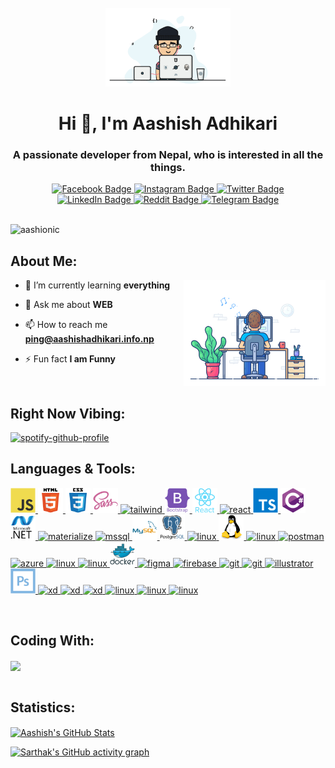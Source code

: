 <br>


<div id="header" align="center">
    <img src="head.gif" alt="" width="200">
    <h1 align="center">Hi 👋, I'm Aashish Adhikari</h1>
    <h3 align="center">A passionate  developer from Nepal, who is interested in all the things.</h3>
</div>

<div align="center" id="profile">
    <a href="https://facebook.com/aashionic">
        <img src="https://img.shields.io/badge/Facebook-blue?style=flat&logo=facebook&logoColor=white"
            alt="Facebook Badge" />
    </a>
    <a href="https://instagram.com/aashionic">
        <img src="https://img.shields.io/badge/Instagram-critical?style=flat&logo=instagram&logoColor=white"
            alt="Instagram Badge" />
    </a>
    <a href="https://twitter.com/aashionic">
        <img src="https://img.shields.io/badge/Twitter-blue?style=flat&logo=twitter&logoColor=white"
            alt="Twitter Badge" />
    </a>
</div>

<div align="center" id="profile">
    <a href="https://linkedin.com/in/aashionic">
        <img src="https://img.shields.io/badge/LinkedIn-blue?style=flat&logo=linkedin&logoColor=white"
            alt="LinkedIn Badge" />
    </a>
    <a href="https://www.reddit.com/user/aashishtechie">
        <img src="https://img.shields.io/badge/Reddit-critical?style=flat&logo=reddit&logoColor=white"
            alt="Reddit Badge" />
    </a>
    <a href="https://t.me/aashionic">
        <img src="https://img.shields.io/badge/Telegram-blue?style=flat&logo=telegram&logoColor=white"
            alt="Telegram Badge" />
    </a>
</div>
<br>




<p align="left"> <img src="https://komarev.com/ghpvc/?username=aaxi5h&label=Profile%20views&color=0eb48b&style=flat"
        alt="aashionic" /> </p>


<h2> About Me:</h2>
<img align="right" alt="aashish adhikari coding" width="45%" src="code.gif">



- 🌱 I’m currently learning **everything**

- 💬 Ask me about **WEB**

- 📫 How to reach me **ping@aashishadhikari.info.np**

- ⚡ Fun fact **I am Funny**




<br>
<h2>Right Now Vibing:</h2>

[![spotify-github-profile](https://spotify-github-profile.vercel.app/api/view?uid=5xo6jtcszusgd7hzmknyz7cm8&cover_image=true&theme=novatorem&bar_color_cover=false&bar_color=53b14f)](https://github.com/kittinan/spotify-github-profile)
<br>

<h2 align="left">Languages & Tools: </h2>
<p align="left">
    <a href="#" target="_blank" rel="noreferrer"> <img
            src="https://raw.githubusercontent.com/devicons/devicon/master/icons/javascript/javascript-original.svg"
            alt="javascript" width="40" /> </a>
    <a href="#" target="_blank" rel="noreferrer">
        <img src="https://raw.githubusercontent.com/devicons/devicon/master/icons/html5/html5-original-wordmark.svg"
            alt="html5" width="40" /> </a>
    <a href="#" target="_blank" rel="noreferrer"> <img
            src="https://raw.githubusercontent.com/devicons/devicon/master/icons/css3/css3-original-wordmark.svg"
            alt="css3" width="40" /> </a>
    <a href="#" target="_blank" rel="noreferrer">
        <img src="https://raw.githubusercontent.com/devicons/devicon/master/icons/sass/sass-original.svg" alt="sass"
            width="40" /> </a>
    <a href="#" target="_blank" rel="noreferrer"> <img
            src="https://www.vectorlogo.zone/logos/tailwindcss/tailwindcss-icon.svg" alt="tailwind" width="40" /> </a>
    <a href="#" target="_blank" rel="noreferrer"> <img
            src="https://raw.githubusercontent.com/devicons/devicon/master/icons/bootstrap/bootstrap-plain-wordmark.svg"
            alt="bootstrap" width="40" /> </a>
    <a href="#" target="_blank" rel="noreferrer"> <img
            src="https://raw.githubusercontent.com/devicons/devicon/master/icons/react/react-original-wordmark.svg"
            alt="react" width="40" /> </a>
    <a href="#" target="_blank" rel="noreferrer"> <img src="https://cdn.worldvectorlogo.com/logos/jquery-1.svg"
            alt="react" width="40" /> </a>
    <a href="#" target="_blank" rel="noreferrer"> <img
            src="https://raw.githubusercontent.com/devicons/devicon/master/icons/typescript/typescript-original.svg"
            alt="typescript" width="40" /> </a>
    <a href="#" target="_blank" rel="noreferrer"> <img
            src="https://raw.githubusercontent.com/devicons/devicon/master/icons/csharp/csharp-original.svg"
            alt="csharp" width="40" /> </a>
    <a href="#" target="_blank" rel="noreferrer"> <img
            src="https://raw.githubusercontent.com/devicons/devicon/master/icons/dot-net/dot-net-original-wordmark.svg"
            alt="dotnet" width="40" height="40" /> </a>
    <a href="#" target="_blank" rel="noreferrer"> <img
            src="https://raw.githubusercontent.com/prplx/svg-logos/5585531d45d294869c4eaab4d7cf2e9c167710a9/svg/materialize.svg"
            alt="materialize" width="40" /> </a>
    <a href="#" target="_blank" rel="noreferrer"> <img
            src="https://www.svgrepo.com/show/303229/microsoft-sql-server-logo.svg" alt="mssql" width="40" /> </a>
    <a href="#" target="_blank" rel="noreferrer"> <img
            src="https://raw.githubusercontent.com/devicons/devicon/master/icons/mysql/mysql-original-wordmark.svg"
            alt="mysql" width="40" /> </a>
    <a href="#" target="_blank" rel="noreferrer"> <img
            src="https://raw.githubusercontent.com/devicons/devicon/master/icons/postgresql/postgresql-original-wordmark.svg"
            alt="postgresql" width="40" /> </a>
    <a href="#" target="_blank" rel="noreferrer"> <img
            src="https://cdn.worldvectorlogo.com/logos/android-studio-logo.svg" alt="linux" width="40" /> </a>
    <a href="#" target="_blank" rel="noreferrer"> <img
            src="https://raw.githubusercontent.com/devicons/devicon/master/icons/linux/linux-original.svg" alt="linux"
            width="40" /> </a>
    <a href="#" target="_blank" rel="noreferrer"> <img src="https://cdn.worldvectorlogo.com/logos/cpanel.svg"
            alt="linux" width="40" /> </a>
    <a href="#" target="_blank" rel="noreferrer"> <img
            src="https://www.vectorlogo.zone/logos/getpostman/getpostman-icon.svg" alt="postman" width="40" /> </a>
    <a href="#" target="_blank" rel="noreferrer"> <img
            src="https://www.vectorlogo.zone/logos/microsoft_azure/microsoft_azure-icon.svg" alt="azure" width="40" />
    </a>
    <a href="#" target="_blank" rel="noreferrer"> <img src="https://cdn.worldvectorlogo.com/logos/slack-1.svg"
            alt="linux" width="40" /> </a>
    <a href="#" target="_blank" rel="noreferrer"> <img src="https://cdn.worldvectorlogo.com/logos/notion-logo-1.svg"
            alt="linux" width="40" /> </a>
    <a href="#" target="_blank" rel="noreferrer"> <img
            src="https://raw.githubusercontent.com/devicons/devicon/master/icons/docker/docker-original-wordmark.svg"
            alt="docker" width="40" /> </a>
    <a href="#" target="_blank" rel="noreferrer"> <img src="https://www.vectorlogo.zone/logos/figma/figma-icon.svg"
            alt="figma" width="40" /> </a>
    <a href="#" target="_blank" rel="noreferrer"> <img
            src="https://www.vectorlogo.zone/logos/firebase/firebase-icon.svg" alt="firebase" width="40" height="40" />
    </a>
    <a href="#" target="_blank" rel="noreferrer"> <img src="https://www.vectorlogo.zone/logos/git-scm/git-scm-icon.svg"
            alt="git" width="40" />
    </a>
    <a href="#" target="_blank" rel="noreferrer"> <img src="https://cdn.worldvectorlogo.com/logos/xampp.svg" alt="git"
            width="40" />
    </a>
    <a href="#" target="_blank" rel="noreferrer"> <img
            src="https://www.vectorlogo.zone/logos/adobe_illustrator/adobe_illustrator-icon.svg" alt="illustrator"
            width="40" /> </a>
    <a href="#" target="_blank" rel="noreferrer"> <img
            src="https://raw.githubusercontent.com/devicons/devicon/master/icons/photoshop/photoshop-line.svg"
            alt="photoshop" width="40" /> </a>
    <a href="#" target="_blank" rel="noreferrer"> <img src="https://cdn.worldvectorlogo.com/logos/adobe-xd.svg" alt="xd"
            width="40" /> </a>
    <a href="#" target="_blank" rel="noreferrer"> <img src="https://cdn.worldvectorlogo.com/logos/wordpress-blue.svg"
            alt="xd" width="40" /> </a>
    <a href="#" target="_blank" rel="noreferrer"> <img src="https://cdn.worldvectorlogo.com/logos/woocommerce-1.svg"
            alt="xd" width="40" /> </a>
    <a href="#" target="_blank" rel="noreferrer"> <img src="https://cdn.worldvectorlogo.com/logos/inkscape-logo-1.svg"
            alt="linux" width="40" /> </a>
    <a href="#" target="_blank" rel="noreferrer"> <img
            src="https://cdn.worldvectorlogo.com/logos/visual-studio-2013.svg" alt="linux" width="40" /> </a>
    <a href="#" target="_blank" rel="noreferrer"> <img
            src="https://upload.wikimedia.org/wikipedia/commons/9/9a/Visual_Studio_Code_1.35_icon.svg" alt="linux"
            width="40" /> </a>
</p>
<br>

<h2>
    </> Coding With: </h2>
<a href="https://github.com/anuraghazra/github-readme-stats">
    <img align="center"
        src="https://github-readme-stats.vercel.app/api/top-langs/?username=aaxi5h&theme=buefy&border_radius=10" /></a>
<br>
<br>
<h2> Statistics: </h2>
<a href="https://github.com/anuraghazra/github-readme-stats"><img align="center"
        src="https://github-readme-stats.vercel.app/api?username=aaxi5h&show_icons=true&include_all_commits=true&theme=buefy&hide=issues&border_radius=10"
        alt="Aashish's GitHub Stats" /></a>
<br>


[![Sarthak's GitHub activity graph](https://activity-graph.herokuapp.com/graph?username=aaxi5h&&theme=xcode)](https://github.com/aaxi5h)
